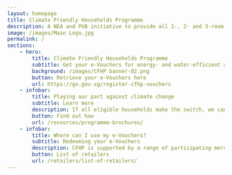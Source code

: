 ```yaml
---
layout: homepage
title: Climate Friendly Households Programme
description: A NEA and PUB initiative to provide all 1-, 2- and 3-room HDB households with e-Vouchers for energy- and water- efficient appliances.
image: /images/Main Logo.jpg
permalink: /
sections:
    - hero:
        title: Climate Friendly Households Programme
        subtitle: Get your e-Vouchers for energy- and water-efficient appliances today, expires 31 Dec 2023.
        background: /images/CFHP banner-02.png
        button: Retrieve your e-Vouchers here
        url: https://go.gov.sg/register-cfhp-vouchers
    - infobar:
        title: Playing our part against climate change 
        subtitle: Learn more
        description: If all eligible households make the switch, we can save 400 million gallons of water and avoid as much carbon emissions as is produced by 31,000 cars, while saving $40-$120 per household—every year!
        button: Find out how
        url: /resources/programme-brochures/
    - infobar:
        title: Where can I use my e-Vouchers?
        subtitle: Redeeming your e-Vouchers
        description: CFHP is supported by a range of participating merchants island-wide. Find out where you can go to use your e-Vouchers at the link below.
        button: List of retailers 
        url: /retailers/list-of-retailers/
---
```

